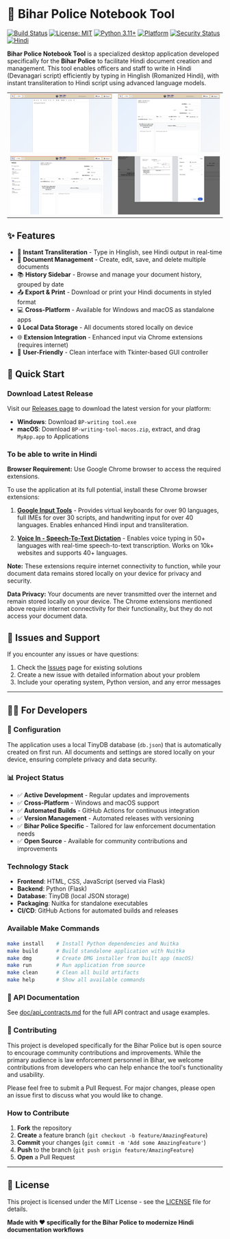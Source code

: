 # 📝 Bihar Police Notebook Tool

[![Build Status](https://github.com/ayushrskiaa/BP-writingTool/workflows/Build%20and%20Release%20Application/badge.svg)](https://github.com/ayushrskiaa/BP-writingTool/actions)
[![License: MIT](https://img.shields.io/badge/License-MIT-yellow.svg)](https://opensource.org/licenses/MIT)
[![Python 3.11+](https://img.shields.io/badge/python-3.11+-blue.svg)](https://www.python.org/downloads/)
[![Platform](https://img.shields.io/badge/platform-Windows%20%7C%20macOS-lightgrey.svg)](https://github.com/ayushrskiaa/BP-writingTool/releases)
[![Security Status](https://img.shields.io/badge/Security-CodeQL%20Active-brightgreen.svg)](https://github.com/ayushrskiaa/BP-writingTool/security/code-scanning)
[![Hindi](https://img.shields.io/badge/ह-Hindi%20Documentation-orange.svg)](README.hi.md)


**Bihar Police Notebook Tool** is a specialized desktop application developed specifically for the **Bihar Police** to facilitate Hindi document creation and management. This tool enables officers and staff to write in Hindi (Devanagari script) efficiently by typing in Hinglish (Romanized Hindi), with instant transliteration to Hindi script using advanced language models.

<table>
  <tr>
    <td><img src="doc/1.png" alt="alt text" width="600"/></td>
    <td><img src="doc/2.png" alt="alt text" width="600"/></td>
  </tr>
  <tr>
    <td><img src="doc/3.png" alt="alt text" width="600"/></td>
    <td><img src="doc/4.png" alt="alt text" width="600"/></td>
  </tr>
</table>

## ✨ Features

- 🚀 **Instant Transliteration** - Type in Hinglish, see Hindi output in real-time
- 📄 **Document Management** - Create, edit, save, and delete multiple documents
- 📚 **History Sidebar** - Browse and manage your document history, grouped by date
- 📤 **Export & Print** - Download or print your Hindi documents in styled format
- 💻 **Cross-Platform** - Available for Windows and macOS as standalone apps
- 🔒 **Local Data Storage** - All documents stored locally on device
- 🌐 **Extension Integration** - Enhanced input via Chrome extensions (requires internet)
- 🎯 **User-Friendly** - Clean interface with Tkinter-based GUI controller

## 🚀 Quick Start

### Download Latest Release

Visit our [Releases page](https://github.com/ayushrskiaa/BP-writingTool/releases) to download the latest version for your platform:
- **Windows**: Download `BP-writing tool.exe`
- **macOS**: Download `BP-writing-tool-macos.zip`, extract, and drag `MyApp.app` to Applications

### To be able to write in Hindi

**Browser Requirement:** Use Google Chrome browser to access the required extensions.

To use the application at its full potential, install these Chrome browser extensions:

1. **[Google Input Tools](https://chromewebstore.google.com/detail/google-input-tools/mclkkofklkfljcocdinagocijmpgbhab?hl=en-US&utm_source=ext_sidebar)** - Provides virtual keyboards for over 90 languages, full IMEs for over 30 scripts, and handwriting input for over 40 languages. Enables enhanced Hindi input and transliteration.

2. **[Voice In - Speech-To-Text Dictation](https://chromewebstore.google.com/detail/voice-in-speech-to-text-d/pjnefijmagpdjfhhkpljicbbpicelgko?hl=en-US&utm_source=ext_sidebar)** - Enables voice typing in 50+ languages with real-time speech-to-text transcription. Works on 10k+ websites and supports 40+ languages.

**Note:** These extensions require internet connectivity to function, while your document data remains stored locally on your device for privacy and security.

**Data Privacy:** Your documents are never transmitted over the internet and remain stored locally on your device. The Chrome extensions mentioned above require internet connectivity for their functionality, but they do not access your document data.

## 🐛 Issues and Support

If you encounter any issues or have questions:

1. Check the [Issues](https://github.com/ayushrskiaa/BP-writingTool/issues) page for existing solutions
2. Create a new issue with detailed information about your problem
3. Include your operating system, Python version, and any error messages
---

## 👨‍💻 For Developers

### 🔧 Configuration

The application uses a local TinyDB database (`db.json`) that is automatically created on first run. All documents and settings are stored locally on your device, ensuring complete privacy and data security.


### 📊 Project Status

- ✅ **Active Development** - Regular updates and improvements
- ✅ **Cross-Platform** - Windows and macOS support
- ✅ **Automated Builds** - GitHub Actions for continuous integration
- ✅ **Version Management** - Automated releases with versioning
- ✅ **Bihar Police Specific** - Tailored for law enforcement documentation needs
- ✅ **Open Source** - Available for community contributions and improvements


### Technology Stack

- **Frontend**: HTML, CSS, JavaScript (served via Flask)
- **Backend**: Python (Flask)
- **Database**: TinyDB (local JSON storage)
- **Packaging**: Nuitka for standalone executables
- **CI/CD**: GitHub Actions for automated builds and releases


### Available Make Commands

```bash
make install    # Install Python dependencies and Nuitka
make build      # Build standalone application with Nuitka
make dmg        # Create DMG installer from built app (macOS)
make run        # Run application from source
make clean      # Clean all build artifacts
make help       # Show all available commands
```

### 📖 API Documentation

See [doc/api_contracts.md](doc/api_contracts.md) for the full API contract and usage examples.


### 🤝 Contributing

This project is developed specifically for the Bihar Police but is open source to encourage community contributions and improvements. While the primary audience is law enforcement personnel in Bihar, we welcome contributions from developers who can help enhance the tool's functionality and usability.

Please feel free to submit a Pull Request. For major changes, please open an issue first to discuss what you would like to change.

### How to Contribute

1. **Fork** the repository
2. **Create** a feature branch (`git checkout -b feature/AmazingFeature`)
3. **Commit** your changes (`git commit -m 'Add some AmazingFeature'`)
4. **Push** to the branch (`git push origin feature/AmazingFeature`)
5. **Open** a Pull Request
---

## 📄 License

This project is licensed under the MIT License - see the [LICENSE](LICENSE) file for details.

**Made with ❤️ specifically for the Bihar Police to modernize Hindi documentation workflows**